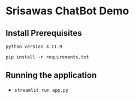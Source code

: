 # Srisawas ChatBot Demo 

## Install Prerequisites

`python version 3.11.9`

`pip install -r requirements.txt`

## Running the application

* `streamlit run app.py`